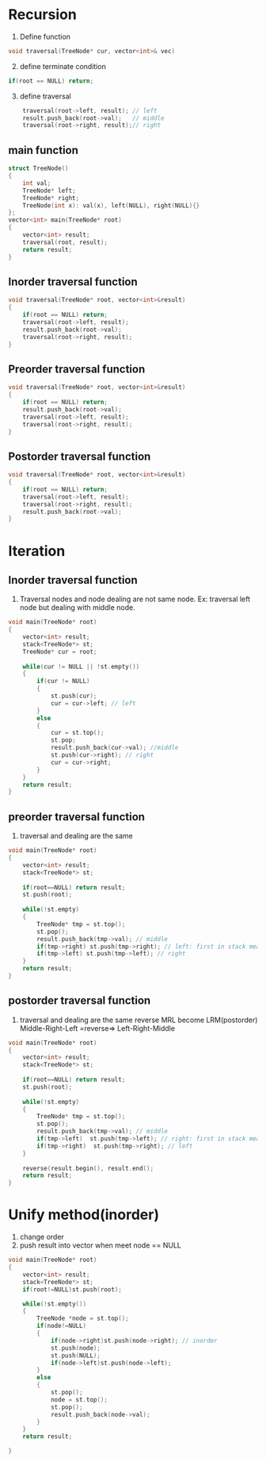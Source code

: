 # Recursion
1. Define function
```cpp
void traversal(TreeNode* cur, vector<int>& vec)
```
2. define terminate condition
```cpp
if(root == NULL) return;
```
3. define traversal
```cpp
	traversal(root->left, result); // left
	result.push_back(root->val);   // middle
	traversal(root->right, result);// right
```
## main function
```cpp
struct TreeNode()
{
	int val;
	TreeNode* left;
	TreeNode* right;
	TreeNode(int x): val(x), left(NULL), right(NULL){}
};
vector<int> main(TreeNode* root)
{
	vector<int> result;
	traversal(root, result);
	return result;	
}
```

## Inorder traversal function
```cpp
void traversal(TreeNode* root, vector<int>&result)
{
	if(root == NULL) return;
	traversal(root->left, result);
	result.push_back(root->val);
	traversal(root->right, result);
}
```
## Preorder traversal function
```cpp
void traversal(TreeNode* root, vector<int>&result)
{
	if(root == NULL) return;
	result.push_back(root->val);
	traversal(root->left, result);
	traversal(root->right, result);
}
```
## Postorder traversal function
```cpp
void traversal(TreeNode* root, vector<int>&result)
{
	if(root == NULL) return;
	traversal(root->left, result);
	traversal(root->right, result);
	result.push_back(root->val);
}
```

# Iteration

## Inorder traversal function
1. Traversal nodes and node dealing are not same node. Ex: traversal left node but dealing with middle node.
```cpp
void main(TreeNode* root)
{
	vector<int> result;
	stack<TreeNode*> st;
	TreeNode* cur = root;
	
	while(cur != NULL || !st.empty())
	{
		if(cur != NULL)
		{
			st.push(cur);
			cur = cur->left; // left
		}
		else
		{
			cur = st.top();
			st.pop;
			result.push_back(cur->val); //middle
			st.push(cur->right); // right
			cur = cur->right;
		}
	}
	return result;
}
```

## preorder traversal function
1. traversal and dealing are the same
```cpp
void main(TreeNode* root)
{
	vector<int> result;
	stack<TreeNode*> st;
	
	if(root==NULL) return result;
	st.push(root);
	
	while(!st.empty)
	{
		TreeNode* tmp = st.top();
		st.pop();
		result.push_back(tmp->val); // middle
		if(tmp->right) st.push(tmp->right); // left: first in stack means last to pop out;
		if(tmp->left) st.push(tmp->left); // right
	}
	return result;
}
```
## postorder traversal function
1. traversal and dealing are the same
reverse MRL become LRM(postorder)
Middle-Right-Left =reverse=> Left-Right-Middle

```cpp
void main(TreeNode* root)
{
	vector<int> result;
	stack<TreeNode*> st;
	
	if(root==NULL) return result;
	st.push(root);
	
	while(!st.empty)
	{
		TreeNode* tmp = st.top();
		st.pop();
		result.push_back(tmp->val); // middle
		if(tmp->left)  st.push(tmp->left); // right: first in stack means last to pop out
		if(tmp->right)  st.push(tmp->right); // left
	}
	
	reverse(result.begin(), result.end();
	return result;
}
```


# Unify method(inorder)
1. change order
2. push result into vector when meet node == NULL
```cpp
void main(TreeNode* root)
{
	vector<int> result;
	stack<TreeNode*> st;
	if(root!=NULL)st.push(root);

	while(!st.empty())
	{
		TreeNode *node = st.top();
		if(node!=NULL)
		{
			if(node->right)st.push(node->right); // inorder
			st.push(node);
			st.push(NULL);
			if(node->left)st.push(node->left);
		}
		else
		{
			st.pop();
			node = st.top();
			st.pop();
			result.push_back(node->val);
		}
	}
	return result;

}
```
